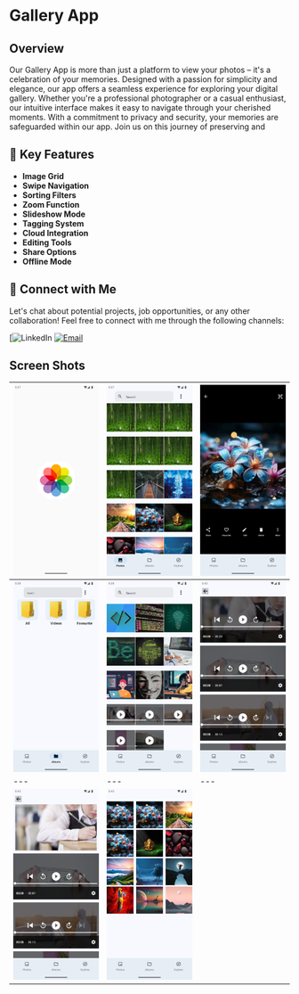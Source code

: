 # Gallery App
## Overview

Our Gallery App is more than just a platform to view your photos – it's a celebration of your memories. Designed with a passion for simplicity and elegance, our app offers a seamless experience for exploring your digital gallery. Whether you're a professional photographer or a casual enthusiast, our intuitive interface makes it easy to navigate through your cherished moments. With a commitment to privacy and security, your memories are safeguarded within our app. Join us on this journey of preserving and 


## 🚀 Key Features
- **Image Grid**
- **Swipe Navigation**
- **Sorting Filters**
- **Zoom Function**
- **Slideshow Mode**
- **Tagging System**
- **Cloud Integration**
- **Editing Tools**
- **Share Options**
- **Offline Mode**


## 🤝 Connect with Me
Let's chat about potential projects, job opportunities, or any other collaboration! Feel free to connect with me through the following channels:

[![LinkedIn](https://www.linkedin.com/in/khubaibkhandev](https://www.linkedin.com/in/muhammad-zohaib-imtiaz-dev/))
[![Email](https://img.shields.io/badge/Email-Drop%20a%20Message-red?style=for-the-badge&logo=gmail)](mailto:mzkhan9610@gmail.com)


## Screen Shots

| ![Screenshot 1](https://github.com/ZohaibKhanDev/Gallery_App/blob/master/assist/1.png) | ![Screenshot 2](https://github.com/ZohaibKhanDev/Gallery_App/blob/master/assist/2.png) | ![Screenshot 3](https://github.com/ZohaibKhanDev/Gallery_App/blob/master/assist/3.png) |
| --- | --- | --- |
| ![Screenshot 4](https://github.com/ZohaibKhanDev/Gallery_App/blob/master/assist/4.png) | ![Screenshot 5](https://github.com/ZohaibKhanDev/Gallery_App/blob/master/assist/5.png) | ![Screenshot 6](https://github.com/ZohaibKhanDev/Gallery_App/blob/master/assist/6.png) 
| --- | --- | ---|
| ![Screenshot 7](https://github.com/ZohaibKhanDev/Gallery_App/blob/master/assist/7.png) | ![Screenshot 8](https://github.com/ZohaibKhanDev/Gallery_App/blob/master/assist/8.png)

